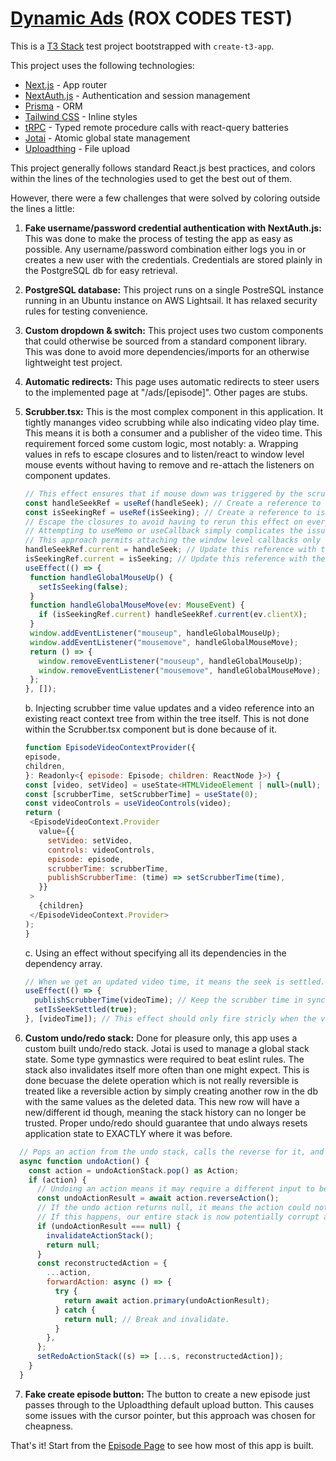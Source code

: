 # [Dynamic Ads](https://dynamicads.vercel.app/) (ROX CODES TEST)

This is a [T3 Stack](https://create.t3.gg/) test project bootstrapped with `create-t3-app`.

This project uses the following technologies:

- [Next.js](https://nextjs.org) - App router
- [NextAuth.js](https://next-auth.js.org) - Authentication and session management
- [Prisma](https://prisma.io) - ORM
- [Tailwind CSS](https://tailwindcss.com) - Inline styles
- [tRPC](https://trpc.io) - Typed remote procedure calls with react-query batteries
- [Jotai](https://jotai.org/) - Atomic global state management
- [Uploadthing](https://uploadthing.com/) - File upload

This project generally follows standard React.js best practices, and colors within the lines of the technologies used to get the best out of them.

However, there were a few challenges that were solved by coloring outside the lines a little:

1. **Fake username/password credential authentication with NextAuth.js:** This was done to make the process of testing the app as easy as possible. Any username/password combination either logs you in or creates a new user with the credentials. Credentials are stored plainly in the PostgreSQL db for easy retrieval.

2. **PostgreSQL database:** This project runs on a single PostreSQL instance running in an Ubuntu instance on AWS Lightsail. It has relaxed security rules for testing convenience.

3. **Custom dropdown & switch:** This project uses two custom components that could otherwise be sourced from a standard component library. This was done to avoid more dependencies/imports for an otherwise lightweight test project.

4. **Automatic redirects:** This page uses automatic redirects to steer users to the implemented page at "/ads/[episode]". Other pages are stubs.

5. **Scrubber.tsx:** This is the most complex component in this application. It tightly mananges video scrubbing while also indicating video play time. This means it is both a consumer and a publisher of the video time. This requirement forced some custom logic, most notably:
   a. Wrapping values in refs to escape closures and to listen/react to window level mouse events without having to remove and re-attach the listeners on component updates.

   ```javascript
   // This effect ensures that if mouse down was triggered by the scrubber, any mouse events anywhere are handled by the scrubber.
   const handleSeekRef = useRef(handleSeek); // Create a reference to handleSeek to escape the closure.
   const isSeekingRef = useRef(isSeeking); // Create a reference to isSeeking to escape the closure.
   // Escape the closures to avoid having to rerun this effect on every frame becuase handleSeek is redeclared every frame.
   // Attempting to useMemo or useCallback simply complicates the issue.
   // This approach permits attaching the window level callbacks only once.
   handleSeekRef.current = handleSeek; // Update this reference with the newest decalration of handleSeek.
   isSeekingRef.current = isSeeking; // Update this reference with the current isSeeking state.
   useEffect(() => {
    function handleGlobalMouseUp() {
      setIsSeeking(false);
    }
    function handleGlobalMouseMove(ev: MouseEvent) {
      if (isSeekingRef.current) handleSeekRef.current(ev.clientX);
    }
    window.addEventListener("mouseup", handleGlobalMouseUp);
    window.addEventListener("mousemove", handleGlobalMouseMove);
    return () => {
      window.removeEventListener("mouseup", handleGlobalMouseUp);
      window.removeEventListener("mousemove", handleGlobalMouseMove);
    };
   }, []);
   ```

   b. Injecting scrubber time value updates and a video reference into an existing react context tree from within the tree itself. This is not done within the Scrubber.tsx component but is done because of it.

   ```javascript
   function EpisodeVideoContextProvider({
   episode,
   children,
   }: Readonly<{ episode: Episode; children: ReactNode }>) {
   const [video, setVideo] = useState<HTMLVideoElement | null>(null);
   const [scrubberTime, setScrubberTime] = useState(0);
   const videoControls = useVideoControls(video);
   return (
    <EpisodeVideoContext.Provider
      value={{
        setVideo: setVideo,
        controls: videoControls,
        episode: episode,
        scrubberTime: scrubberTime,
        publishScrubberTime: (time) => setScrubberTime(time),
      }}
    >
      {children}
    </EpisodeVideoContext.Provider>
   );
   }
   ```

   c. Using an effect without specifying all its dependencies in the dependency array.

   ```javascript
   // When we get an updated video time, it means the seek is settled.
   useEffect(() => {
     publishScrubberTime(videoTime); // Keep the scrubber time in sync with the video time.
     setIsSeekSettled(true);
   }, [videoTime]); // This effect should only fire stricly when the videoTime updates. The functions used inside do not change between renders.
   ```

6. **Custom undo/redo stack:** Done for pleasure only, this app uses a custom built undo/redo stack. Jotai is used to manage a global stack state. Some type gymnastics were required to beat eslint rules. The stack also invalidates itself more often than one might expect. This is done becuase the delete operation which is not really reversible is treated like a reversible action by simply creating another row in the db with the same values as the deleted data. This new row will have a new/different id though, meaning the stack history can no longer be trusted. Proper undo/redo should guarantee that undo always resets application state to EXACTLY where it was before.

```javascript
  // Pops an action from the undo stack, calls the reverse for it, and pushes the action to the redo stack.
  async function undoAction() {
    const action = undoActionStack.pop() as Action;
    if (action) {
      // Undoing an action means it may require a different input to be redone. Get this new required input and reconstruct the forward action.
      const undoActionResult = await action.reverseAction();
      // If the undo action returns null, it means the action could not revert the application state back to exactly where it was before.
      // If this happens, our entire stack is now potentially corrupt and cannot be trusted. Invalidate the whole thing.
      if (undoActionResult === null) {
        invalidateActionStack();
        return null;
      }
      const reconstructedAction = {
        ...action,
        forwardAction: async () => {
          try {
            return await action.primary(undoActionResult);
          } catch {
            return null; // Break and invalidate.
          }
        },
      };
      setRedoActionStack((s) => [...s, reconstructedAction]);
    }
  }
```

7. **Fake create episode button:** The button to create a new episode just passes through to the Uploadthing default upload button. This causes some issues with the cursor pointer, but this approach was chosen for cheapness.

That's it! Start from the [Episode Page](https://github.com/timi-ty/dynamicads/blob/main/src/app/ads/%5Bepisode%5D/page.tsx) to see how most of this app is built.
